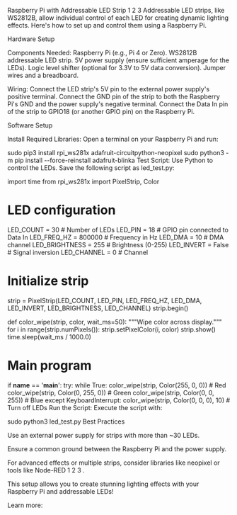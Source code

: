 Raspberry Pi with Addressable LED Strip
1
2
3
Addressable LED strips, like WS2812B, allow individual control of each LED for creating dynamic lighting effects. Here's how to set up and control them using a Raspberry Pi.

Hardware Setup

Components Needed: Raspberry Pi (e.g., Pi 4 or Zero). WS2812B addressable LED strip. 5V power supply (ensure sufficient amperage for the LEDs). Logic level shifter (optional for 3.3V to 5V data conversion). Jumper wires and a breadboard.

Wiring: Connect the LED strip's 5V pin to the external power supply's positive terminal. Connect the GND pin of the strip to both the Raspberry Pi's GND and the power supply's negative terminal. Connect the Data In pin of the strip to GPIO18 (or another GPIO pin) on the Raspberry Pi.

Software Setup

Install Required Libraries: Open a terminal on your Raspberry Pi and run:

sudo pip3 install rpi_ws281x adafruit-circuitpython-neopixel
sudo python3 -m pip install --force-reinstall adafruit-blinka
Test Script: Use Python to control the LEDs. Save the following script as led_test.py:

import time
from rpi_ws281x import PixelStrip, Color

# LED configuration
LED_COUNT = 30 # Number of LEDs
LED_PIN = 18 # GPIO pin connected to Data In
LED_FREQ_HZ = 800000 # Frequency in Hz
LED_DMA = 10 # DMA channel
LED_BRIGHTNESS = 255 # Brightness (0-255)
LED_INVERT = False # Signal inversion
LED_CHANNEL = 0 # Channel

# Initialize strip
strip = PixelStrip(LED_COUNT, LED_PIN, LED_FREQ_HZ, LED_DMA, LED_INVERT, LED_BRIGHTNESS, LED_CHANNEL)
strip.begin()

def color_wipe(strip, color, wait_ms=50):
"""Wipe color across display."""
for i in range(strip.numPixels()):
strip.setPixelColor(i, color)
strip.show()
time.sleep(wait_ms / 1000.0)

# Main program
if __name__ == '__main__':
try:
while True:
color_wipe(strip, Color(255, 0, 0)) # Red
color_wipe(strip, Color(0, 255, 0)) # Green
color_wipe(strip, Color(0, 0, 255)) # Blue
except KeyboardInterrupt:
color_wipe(strip, Color(0, 0, 0), 10) # Turn off LEDs
Run the Script: Execute the script with:

sudo python3 led_test.py
Best Practices

Use an external power supply for strips with more than ~30 LEDs.

Ensure a common ground between the Raspberry Pi and the power supply.

For advanced effects or multiple strips, consider libraries like neopixel or tools like Node-RED
1
2
3
.

This setup allows you to create stunning lighting effects with your Raspberry Pi and addressable LEDs!

Learn more:

